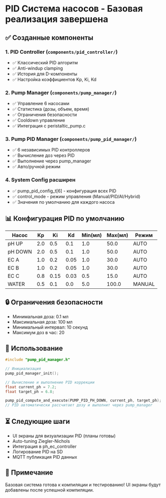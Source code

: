 # PID Система насосов - Базовая реализация завершена

## ✅ Созданные компоненты

### 1. PID Controller (`components/pid_controller/`)
- ✅ Классический PID алгоритм
- ✅ Anti-windup clamping
- ✅ История для D-компоненты
- ✅ Настройка коэффициентов Kp, Ki, Kd

### 2. Pump Manager (`components/pump_manager/`)
- ✅ Управление 6 насосами
- ✅ Статистика (дозы, объем, время)
- ✅ Ограничения безопасности
- ✅ Cooldown управление
- ✅ Интеграция с peristaltic_pump.c

### 3. Pump PID Manager (`components/pump_pid_manager/`)
- ✅ 6 независимых PID контроллеров
- ✅ Вычисление доз через PID
- ✅ Выполнение через pump_manager
- ✅ Авто/ручной режим

### 4. System Config расширен
- ✅ pump_pid_config_t[6] - конфигурация всех PID
- ✅ control_mode - режим управления (Manual/PID/AI/Hybrid)
- ✅ Значения по умолчанию для каждого насоса

## 📊 Конфигурация PID по умолчанию

| Насос | Kp | Ki | Kd | Min(мл) | Max(мл) | Режим |
|-------|----|----|-----|---------|---------|-------|
| pH UP | 2.0 | 0.5 | 0.1 | 1.0 | 50.0 | AUTO |
| pH DOWN | 2.0 | 0.5 | 0.1 | 1.0 | 50.0 | AUTO |
| EC A | 1.0 | 0.2 | 0.05 | 1.0 | 30.0 | AUTO |
| EC B | 1.0 | 0.2 | 0.05 | 1.0 | 30.0 | AUTO |
| EC C | 0.8 | 0.15 | 0.03 | 0.5 | 15.0 | AUTO |
| WATER | 0.5 | 0.1 | 0.0 | 5.0 | 100.0 | MANUAL |

## 🔒 Ограничения безопасности

- Минимальная доза: 0.1 мл
- Максимальная доза: 100 мл
- Минимальный интервал: 10 секунд
- Максимум доз в час: 20

## 🚀 Использование

```c
#include "pump_pid_manager.h"

// Инициализация
pump_pid_manager_init();

// Вычисление и выполнение PID коррекции
float current_ph = 7.2;
float target_ph = 6.8;

pump_pid_compute_and_execute(PUMP_PID_PH_DOWN, current_ph, target_ph);
// PID автоматически рассчитает дозу и выполнит через pump_manager
```

## ⏳ Следующие шаги

- UI экраны для визуализации PID (планы готовы)
- Auto-tuning Ziegler-Nichols
- Интеграция в ph_ec_controller
- Логирование PID на SD
- MQTT публикация PID данных

## 📝 Примечание

Базовая система готова к компиляции и тестированию!
UI экраны будут добавлены после успешной компиляции.

